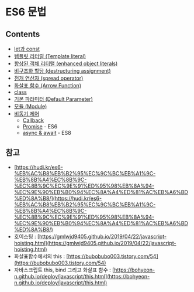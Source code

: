 # ES6 문법

## Contents

* [let과 const](template-literal.md)
* [템플릿 리터럴 \(Template literal\)](template-literal.md)
* [향상된 객체 리터럴 \(enhanced object literals\)](enhanced-object-literals.md)
* [비구조화 할당 \(destructuring assignment\)](destructuring-assignment.md)
* [전개 연산자 \(spread operator\)](spread-operator.md)
* [화살표 함수 \(Arrow Function\)](arrow-function.md)
* [class](class.md)
* [기본 파라미터 \(Default Parameter\)](default-parameter.md)
* [모듈 \(Module\)](module.md)
* [비동기 제어](async-control/)
  * [Callback](async-control/#callback)
  * [Promise](async-control/#promise) - ES6
  * [async & await](async-control/#async-and-await) - ES8

## 참고

* [https://hudi.kr/es6-%EB%AC%B8%EB%B2%95%EC%9C%BC%EB%A1%9C-%EB%8B%A4%EC%8B%9C-%EC%8B%9C%EC%9E%91%ED%95%98%EB%8A%94-%EC%9E%90%EB%B0%94%EC%8A%A4%ED%81%AC%EB%A6%BD%ED%8A%B8/](https://hudi.kr/es6-%EB%AC%B8%EB%B2%95%EC%9C%BC%EB%A1%9C-%EB%8B%A4%EC%8B%9C-%EC%8B%9C%EC%9E%91%ED%95%98%EB%8A%94-%EC%9E%90%EB%B0%94%EC%8A%A4%ED%81%AC%EB%A6%BD%ED%8A%B8/)
* 호이스팅 : [https://gmlwjd9405.github.io/2019/04/22/javascript-hoisting.html](https://gmlwjd9405.github.io/2019/04/22/javascript-hoisting.html)
* 화살표함수에서의 this : [https://bubobubo003.tistory.com/54](https://bubobubo003.tistory.com/54)
* 자바스크립트 this, bind 그리고 화살표 함수 : [https://bohyeon-n.github.io/deploy/javascript/this.html](https://bohyeon-n.github.io/deploy/javascript/this.html)

